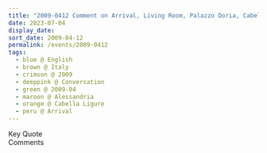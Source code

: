 ```yaml
---
title: "2009-0412 Comment on Arrival, Living Room, Palazzo Doria, Cabella Ligure, Alessandria, Italy"
date: 2023-07-04
display_date: 
sort_date: 2009-04-12
permalink: /events/2009-0412
tags:
  - blue @ English
  - brown @ Italy
  - crimson @ 2009
  - deeppink @ Conversation
  - green @ 2009-04
  - maroon @ Alessandria
  - orange @ Cabella Ligure
  - peru @ Arrival
---
```


<wave-list>
  <list-title color="green" width="75">Key Quote</list-title>
  <list-item color="BlanchedAlmond"  width="200"></list-item>
  <list-item color="Lavender"></list-item>
  <list-item color="BlanchedAlmond"></list-item>
</wave-list>

<br>

<wave-list>
  <list-title color="green" width="75">Comments</list-title>
  <list-item color="BlanchedAlmond"  width="200"></list-item>
  <list-item color="Lavender"></list-item>
  <list-item color="BlanchedAlmond"></list-item>
</wave-list>